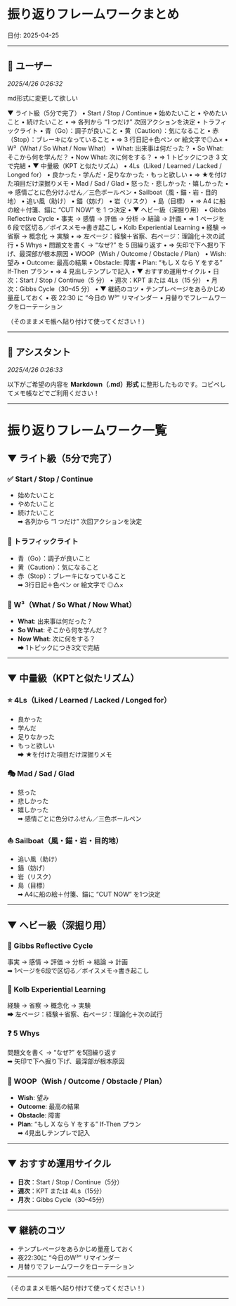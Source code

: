 # 振り返りフレームワークまとめ

日付: 2025-04-25

---

## 👤 ユーザー
*2025/4/26 0:26:32*

md形式に変更して欲しい

▼ ライト級（5分で完了）
	•	Start / Stop / Continue
	•	始めたいこと
	•	やめたいこと
	•	続けたいこと
	•	⇒ 各列から “1 つだけ” 次回アクションを決定
	•	トラフィックライト
	•	青（Go）：調子が良いこと
	•	黄（Caution）：気になること
	•	赤（Stop）：ブレーキになっていること
	•	⇒ 3 行日記＋色ペン or 絵文字で◎△×
	•	W³（What / So What / Now What）
	•	What: 出来事は何だった？
	•	So What: そこから何を学んだ？
	•	Now What: 次に何をする？
	•	⇒ 1 トピックにつき 3 文で完結
	•	▼ 中量級（KPT と似たリズム）
	•	4Ls（Liked / Learned / Lacked / Longed for）
	•	良かった・学んだ・足りなかった・もっと欲しい
	•	⇒ ★を付けた項目だけ深掘りメモ
	•	Mad / Sad / Glad
	•	怒った・悲しかった・嬉しかった
	•	⇒ 感情ごとに色分けふせん／三色ボールペン
	•	Sailboat（風・錨・岩・目的地）
	•	追い風（助け）
	•	錨（妨げ）
	•	岩（リスク）
	•	島（目標）
	•	⇒ A4 に船の絵＋付箋、錨に “CUT NOW” を 1 つ決定
	•	▼ ヘビー級（深掘り用）
	•	Gibbs Reflective Cycle
	•	事実 → 感情 → 評価 → 分析 → 結論 → 計画
	•	⇒ 1 ページを 6 段で区切る／ボイスメモ→書き起こし
	•	Kolb Experiential Learning
	•	経験 → 省察 → 概念化 → 実験
	•	⇒ 左ページ：経験＋省察、右ページ：理論化＋次の試行
	•	5 Whys
	•	問題文を書く → “なぜ?” を 5 回繰り返す
	•	⇒ 矢印で下へ掘り下げ、最深部が根本原因
	•	WOOP（Wish / Outcome / Obstacle / Plan）
	•	Wish: 望み
	•	Outcome: 最高の結果
	•	Obstacle: 障害
	•	Plan: “もし X なら Y をする” If-Then プラン
	•	⇒ 4 見出しテンプレで記入
	•	▼ おすすめ運用サイクル
	•	日次：Start / Stop / Continue（5 分）
	•	週次：KPT または 4Ls（15 分）
	•	月次：Gibbs Cycle（30–45 分）
	•	▼ 継続のコツ
	•	テンプレページをあらかじめ量産しておく
	•	夜 22:30 に “今日の W³” リマインダー
	•	月替りでフレームワークをローテーション

（そのままメモ帳へ貼り付けて使ってください！）

---

## 🤖 アシスタント
*2025/4/26 0:26:33*

以下がご希望の内容を **Markdown（.md）形式** に整形したものです。コピペしてメモ帳などでご利用ください！

---

# 振り返りフレームワーク一覧

## ▼ ライト級（5分で完了）

### ✅ Start / Stop / Continue
- 始めたいこと
- やめたいこと
- 続けたいこと  
➡ 各列から “1 つだけ” 次回アクションを決定

### 🚦 トラフィックライト
- 青（Go）：調子が良いこと
- 黄（Caution）：気になること
- 赤（Stop）：ブレーキになっていること  
➡ 3行日記＋色ペン or 絵文字で ◎△×

### 🔁 W³（What / So What / Now What）
- **What**: 出来事は何だった？
- **So What**: そこから何を学んだ？
- **Now What**: 次に何をする？  
➡ 1トピックにつき3文で完結

---

## ▼ 中量級（KPTと似たリズム）

### ⭐ 4Ls（Liked / Learned / Lacked / Longed for）
- 良かった
- 学んだ
- 足りなかった
- もっと欲しい  
➡ ★を付けた項目だけ深掘りメモ

### 🎭 Mad / Sad / Glad
- 怒った
- 悲しかった
- 嬉しかった  
➡ 感情ごとに色分けふせん／三色ボールペン

### ⛵ Sailboat（風・錨・岩・目的地）
- 追い風（助け）
- 錨（妨げ）
- 岩（リスク）
- 島（目標）  
➡ A4に船の絵＋付箋、錨に “CUT NOW” を1つ決定

---

## ▼ ヘビー級（深掘り用）

### 🔄 Gibbs Reflective Cycle  
事実 → 感情 → 評価 → 分析 → 結論 → 計画  
➡ 1ページを6段で区切る／ボイスメモ→書き起こし

### 📘 Kolb Experiential Learning  
経験 → 省察 → 概念化 → 実験  
➡ 左ページ：経験＋省察、右ページ：理論化＋次の試行

### ❓ 5 Whys  
問題文を書く → “なぜ?” を5回繰り返す  
➡ 矢印で下へ掘り下げ、最深部が根本原因

### 🌠 WOOP（Wish / Outcome / Obstacle / Plan）
- **Wish**: 望み
- **Outcome**: 最高の結果
- **Obstacle**: 障害
- **Plan**: “もし X なら Y をする” If-Then プラン  
➡ 4見出しテンプレで記入

---

## ▼ おすすめ運用サイクル

- **日次**：Start / Stop / Continue（5分）
- **週次**：KPT または 4Ls（15分）
- **月次**：Gibbs Cycle（30–45分）

---

## ▼ 継続のコツ

- テンプレページをあらかじめ量産しておく
- 夜22:30に “今日のW³” リマインダー
- 月替りでフレームワークをローテーション

---

（そのままメモ帳へ貼り付けて使ってください！）

---

